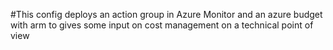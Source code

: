 #This config deploys an action group in Azure Monitor and an azure budget with arm to gives some input on cost management on a technical point of view
